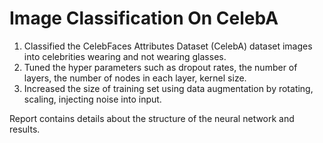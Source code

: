 # Image Classification On CelebA
1) Classified the CelebFaces Attributes Dataset (CelebA) dataset images into celebrities wearing and not wearing glasses.
2)	Tuned the hyper parameters such as dropout rates, the number of layers, the number of nodes in each layer, kernel size.
3)	Increased the size of training set using data augmentation by rotating, scaling, injecting noise into input.

Report contains details about the structure of the neural network and results.
